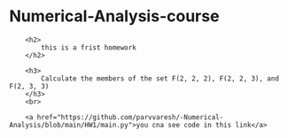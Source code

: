 # Numerical-Analysis-course

        <h2>
            this is a frist homework
        </h2>
        
        <h3>
            Calculate the members of the set F(2, 2, 2), F(2, 2, 3), and F(2, 3, 3)
        </h3>
        <br>

        <a href="https://github.com/parvvaresh/-Numerical-Analysis/blob/main/HW1/main.py">you cna see code in this link</a>


        

